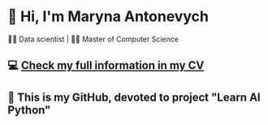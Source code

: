 
# 👋 Hi, I'm Maryna Antonevych
👩‍💻 Data scientist | 👩‍🎓 Master of Computer Science
<br/>

## 💻 [Check my full information in my CV](https://maricinnamon.github.io/)

## 🤖 This is my GitHub, devoted to project "Learn AI Python"



